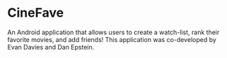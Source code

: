 # CineFave
An Android application that allows users to create a watch-list, rank their favorite movies, and add friends!
This application was co-developed by Evan Davies and Dan Epstein.
